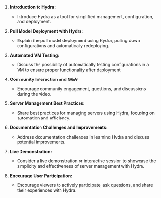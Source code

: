 
1. **Introduction to Hydra:**
   - Introduce Hydra as a tool for simplified management, configuration, and deployment.

2. **Pull Model Deployment with Hydra:**
   - Explain the pull model deployment using Hydra, pulling down configurations and automatically redeploying.

3. **Automated VM Testing:**
   - Discuss the possibility of automatically testing configurations in a VM to ensure proper functionality after deployment.

4. **Community Interaction and Q&A:**
   - Encourage community engagement, questions, and discussions during the video.

5. **Server Management Best Practices:**
   - Share best practices for managing servers using Hydra, focusing on automation and efficiency.

6. **Documentation Challenges and Improvements:**
   - Address documentation challenges in learning Hydra and discuss potential improvements.

7. **Live Demonstration:**
   - Consider a live demonstration or interactive session to showcase the simplicity and effectiveness of server management with Hydra.

8. **Encourage User Participation:**
   - Encourage viewers to actively participate, ask questions, and share their experiences with Hydra.
